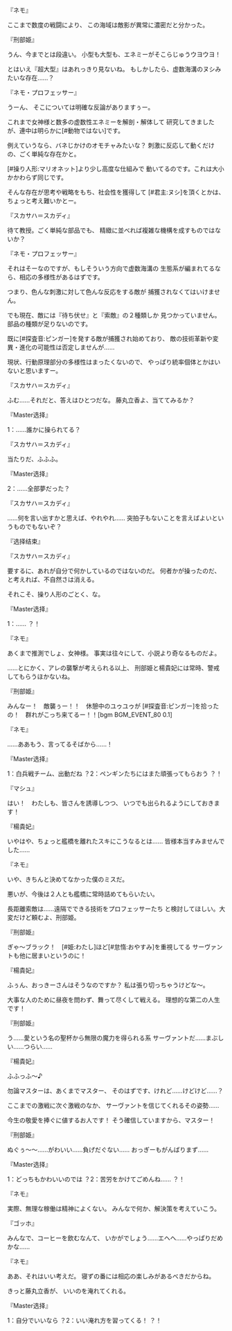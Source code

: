 『ネモ』

ここまで数度の戦闘により、
この海域は敵影が異常に濃密だと分かった。

『刑部姫』

うん、今までとは段違い。
小型も大型も、エネミーがそこらじゅうウヨウヨ！

とはいえ『超大型』はあれっきり見ないね。
もしかしたら、虚数海溝のヌシみたいな存在……？

『ネモ・プロフェッサー』

うーん、
そこについては明確な反論がありますぅー。

これまで女神様と数多の虚数性エネミーを解剖・解体して
研究してきましたが、連中は明らかに[#動物ではない]です。

例えていうなら、バネじかけのオモチャみたいな？
刺激に反応して動くだけの、ごく単純な存在かと。

[#操り人形:マリオネット]より少し高度な仕組みで
動いてるのです。これは大小かかわらず同じです。

そんな存在が思考や戦略をもち、社会性を獲得して
[#君主:ヌシ]を頂くとかは、ちょっと考え難いかとー。

『スカサハ＝スカディ』

待て教授。ごく単純な部品でも、
精緻に並べれば複雑な機構を成すものではないか？

『ネモ・プロフェッサー』

それはそーなのですが、もしそういう方向で虚数海溝の
生態系が編まれてるなら、相応の多様性があるはずです。

つまり、色んな刺激に対して色んな反応をする敵が
捕獲されなくてはいけません。

でも現在、敵には『待ち伏せ』と『索敵』の２種類しか
見つかっていません。部品の種類が足りないのです。

既に[#探査音:ピンガー]を発する敵が捕獲され始めており、
敵の技術革新や変異・進化の可能性は否定しませんが……

現状、行動原理部分の多様性はまったくないので、
やっぱり統率個体とかはいないと思いますー。

『スカサハ＝スカディ』

ふむ……それだと、答えはひとつだな。
藤丸立香よ、当ててみるか？

『Master选择』

1：……誰かに操られてる？

『スカサハ＝スカディ』

当たりだ、ふふふ。

『Master选择』

2：……全部夢だった？

『スカサハ＝スカディ』

……何を言い出すかと思えば、やれやれ……
突拍子もないことを言えばよいというものでもないぞ？

『选择结束』

『スカサハ＝スカディ』

要するに、あれが自分で何かしているのではないのだ。
何者かが操ったのだ、と考えれば、不自然さは消える。

それこそ、操り人形のごとく、な。

『Master选择』

1：……
？！

『ネモ』

あくまで推測でしょ、女神様。
事実は往々にして、小説より奇なるものだよ。

……とにかく、アレの襲撃が考えられる以上、
刑部姫と楊貴妃には常時、警戒してもらうほかないね。

『刑部姫』

みんなー！　敵襲ぅー！！　休憩中のユゥユゥが
[#探査音:ピンガー]を拾ったの！　群れがこっち来てるー！！[bgm BGM_EVENT_80 0.1]

『ネモ』

……ああもう、言ってるそばから……！

『Master选择』

1：白兵戦チーム、出動だね
？2：ペンギンたちにはまた頑張ってもらおう
？！

『マシュ』

はい！　わたしも、皆さんを誘導しつつ、
いつでも出られるようにしておきます！

『楊貴妃』

いやはや、ちょっと艦橋を離れたスキにこうなるとは……
皆様本当すみませんでした……

『ネモ』

いや、きちんと決めてなかった僕のミスだ。

悪いが、今後は２人とも艦橋に常時詰めてもらいたい。

長距離索敵は……遠隔でできる技術をプロフェッサーたち
と検討してほしい。大変だけど頼むよ、刑部姫。

『刑部姫』

ぎゃ～ブラック！　[#姫:わたし]ほど[#怠惰:おやすみ]を重視してる
サーヴァントも他に居まいというのに！

『楊貴妃』

ふぅん、おっきーさんはそうなのですか？
私は張り切っちゃうけどな～。

大事な人のために昼夜を問わず、舞って尽くして戦える。
理想的な第二の人生です！

『刑部姫』

う……愛という名の聖杯から無限の魔力を得られる系
サーヴァントだ……まぶしい……つらい……

『楊貴妃』

ふふっふ～♪

勿論マスターは、あくまでマスター、
そのはずです、けれど……けどけど……？

ここまでの激戦に次ぐ激戦のなか、
サーヴァントを信じてくれるその姿勢……

今生の敬愛を捧ぐに値するお人です！
そう確信していますから、マスター！

『刑部姫』

ぬぐぅ～～……がわいい……負げだぐない……
おっぎーもがんばりまず……

『Master选择』

1：どっちもかわいいのでは
？2：苦労をかけてごめんね……
？！

『ネモ』

実際、無理な稼働は精神によくない。
みんなで何か、解決策を考えていこう。

『ゴッホ』

みんなで、コーヒーを飲むなんて、
いかがでしょう……エヘヘ……やっぱりだめかな……

『ネモ』

ああ、それはいい考えだ。
寝ずの番には相応の楽しみがあるべきだからね。

きっと藤丸立香が、
いいのを淹れてくれる。

『Master选择』

1：自分でいいなら
？2：いい淹れ方を習ってくる！
？！

